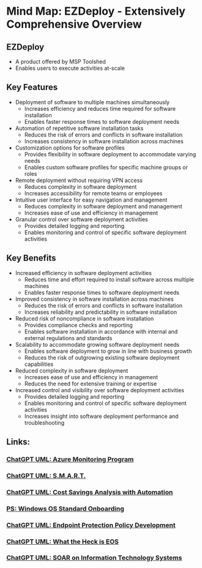 # Mind Map: EZDeploy - Extensively Comprehensive Overview

## EZDeploy
- A product offered by MSP Toolshed
- Enables users to execute activities at-scale

## Key Features
- Deployment of software to multiple machines simultaneously
  - Increases efficiency and reduces time required for software installation
  - Enables faster response times to software deployment needs
- Automation of repetitive software installation tasks
  - Reduces the risk of errors and conflicts in software installation
  - Increases consistency in software installation across machines
- Customization options for software profiles
  - Provides flexibility in software deployment to accommodate varying needs
  - Enables custom software profiles for specific machine groups or roles
- Remote deployment without requiring VPN access
  - Reduces complexity in software deployment
  - Increases accessibility for remote teams or employees
- Intuitive user interface for easy navigation and management
  - Reduces complexity in software deployment and management
  - Increases ease of use and efficiency in management
- Granular control over software deployment activities
  - Provides detailed logging and reporting
  - Enables monitoring and control of specific software deployment activities

## Key Benefits
- Increased efficiency in software deployment activities
  - Reduces time and effort required to install software across multiple machines
  - Enables faster response times to software deployment needs
- Improved consistency in software installation across machines
  - Reduces the risk of errors and conflicts in software installation
  - Increases reliability and predictability in software installation
- Reduced risk of noncompliance in software installation
  - Provides compliance checks and reporting
  - Enables software installation in accordance with internal and external regulations and standards
- Scalability to accommodate growing software deployment needs
  - Enables software deployment to grow in line with business growth
  - Reduces the risk of outgrowing existing software deployment capabilities
- Reduced complexity in software deployment
  - Increases ease of use and efficiency in management
  - Reduces the need for extensive training or expertise
- Increased control and visibility over software deployment activities
  - Provides detailed logging and reporting
  - Enables monitoring and control of specific software deployment activities
  - Increases insight into software deployment performance and troubleshooting

## Links: 
### [ChatGPT UML: Azure Monitoring Program](https://github.dev/ssmanji89/mindmaps/blob/1033aba396da4634630cc13021f4f439355ecb8a/Node-Azure_Monitoring-Detailed.md#L1)
### [ChatGPT UML: S.M.A.R.T. ](https://github.dev/ssmanji89/mindmaps/blob/1033aba396da4634630cc13021f4f439355ecb8a/MindMap%20for%20Defining%20SMART%20Goals.uml#L1-L28)
### [ChatGPT UML: Cost Savings Analysis with Automation](https://github.dev/ssmanji89/mindmaps/blob/1033aba396da4634630cc13021f4f439355ecb8a/Cost-Savings%20Opportunities%20for%20Customers.md#L1-L53)
### [PS: Windows OS Standard Onboarding](https://gist.github.com/botstufforg/84470eb9d12d454b0a452af8c963ff3f)
### [ChatGPT UML: Endpoint Protection Policy Development](https://gist.github.com/ssmanji89/8e31a60a6efd14b92898ee77c9da5dc4)
### [ChatGPT UML: What the Heck is EOS](https://github.com/ssmanji89/public/blob/main/posts/notes_What_the_Heck_is_EOS-A_Complete_Guide_for_Employees_in_Companies_Running_on_EOS.md)
### [ChatGPT UML: SOAR on Information Technology Systems](https://github.com/ssmanji89/mindmaps/blob/main/SOAR%20IT%20Landscape%20Integration.md)

